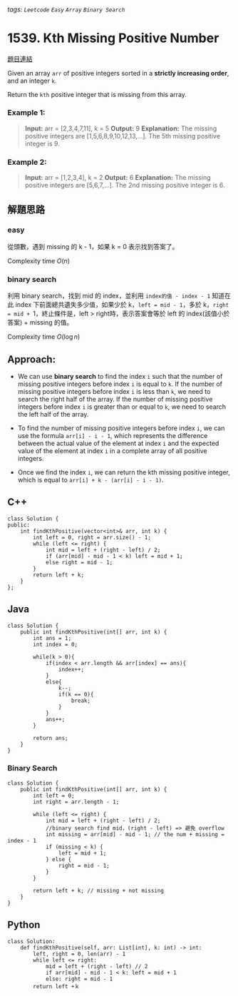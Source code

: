 ###### tags: `Leetcode` `Easy` `Array` `Binary Search`

# 1539. Kth Missing Positive Number

[題目連結](https://leetcode.com/problems/kth-missing-positive-number/)

Given an array `arr` of positive integers sorted in a **strictly increasing order**, and an integer `k`.

Return the `kth` positive integer that is missing from this array.

### Example 1:
> **Input:** arr = [2,3,4,7,11], k = 5
> **Output:** 9
> **Explanation:** The missing positive integers are [1,5,6,8,9,10,12,13,...]. The 5th missing positive integer is 9.

### Example 2:
> **Input:** arr = [1,2,3,4], k = 2
> **Output:** 6
> **Explanation:** The missing positive integers are [5,6,7,...]. The 2nd missing positive integer is 6.

## 解題思路
### easy
從頭數，遇到 missing 的 k - 1，如果 k = 0 表示找到答案了。

Complexity time $O(n)$

### binary search
利用 binary search，找到 mid 的 index，並利用 `index的值 - index - 1` 知道在此 index 下前面總共遺失多少值，如果少於 k，`left = mid - 1`，多於 k，`right = mid + `1，終止條件是，left > right時，表示答案會等於 left 的 index(該值小於答案) + missing 的值。

Complexity time $O(\log n)$


## Approach:
- We can use **binary search** to find the index `i` such that the number of missing positive integers before index `i` is equal to `k`. If the number of missing positive integers before index `i` is less than `k`, we need to search the right half of the array. If the number of missing positive integers before index `i` is greater than or equal to `k`, we need to search the left half of the array.

- To find the number of missing positive integers before index `i`, we can use the formula `arr[i] - i - 1`, which represents the difference between the actual value of the element at index `i` and the expected value of the element at index `i` in a complete array of all positive integers.

- Once we find the index `i`, we can return the kth missing positive integer, which is equal to `arr[i] + k - (arr[i] - i - 1)`.

## C++
```cpp=
class Solution {
public:
    int findKthPositive(vector<int>& arr, int k) {
        int left = 0, right = arr.size() - 1;
        while (left <= right) {
            int mid = left + (right - left) / 2;
            if (arr[mid] - mid - 1 < k) left = mid + 1;
            else right = mid - 1; 
        }
        return left + k;
    }
};
```

## Java
```java=
class Solution {
    public int findKthPositive(int[] arr, int k) {
        int ans = 1;
        int index = 0;

        while(k > 0){
            if(index < arr.length && arr[index] == ans){
                index++;
            }
            else{
                k--;
                if(k == 0){
                    break;
                }
            }
            ans++;
        }

        return ans;
    }
}
```
### Binary Search
```java=
class Solution {
    public int findKthPositive(int[] arr, int k) {
        int left = 0;
        int right = arr.length - 1;

        while (left <= right) {
            int mid = left + (right - left) / 2; 
            //binary search find mid，(right - left) => 避免 overflow
            int missing = arr[mid] - mid - 1; // the num + missing = index - 1
            if (missing < k) {
                left = mid + 1;
            } else {
                right = mid - 1;
            }
        }

        return left + k; // missing + not missing
    }
}
```

## Python
```python=
class Solution:
    def findKthPositive(self, arr: List[int], k: int) -> int:
        left, right = 0, len(arr) - 1
        while left <= right:
            mid = left + (right - left) // 2
            if arr[mid] - mid - 1 < k: left = mid + 1
            else: right = mid - 1
        return left +ｋ
```